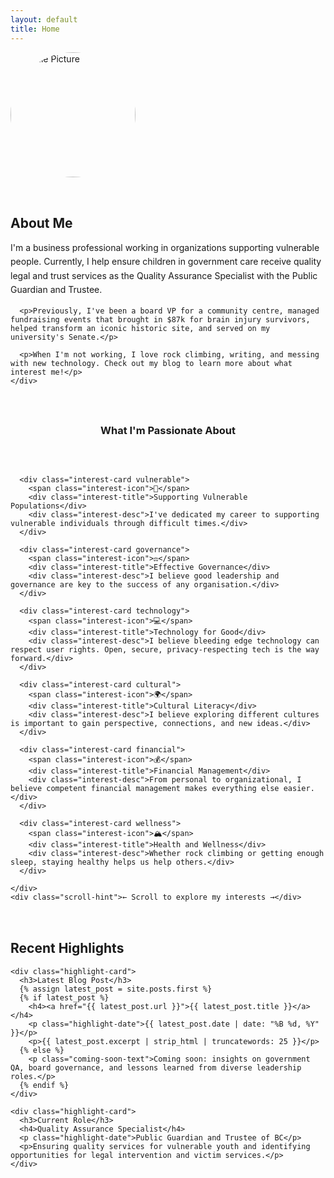 ```yaml
---
layout: default
title: Home
---
```


<section class="hero-section">
  <div class="hero-content">
    <img src="{{ site.baseurl }}/assets/images/PXL_20241224_214716982.NIGHT.jpg" 
         alt="Profile Picture" 
         class="profile-image">
    <div class="hero-text">
      <h2>About Me</h2>
      <p>I'm a business professional working in organizations supporting vulnerable people. Currently, I help ensure children in government care receive quality legal and trust services as the Quality Assurance Specialist with the Public Guardian and Trustee.</p>
      
      <p>Previously, I've been a board VP for a community centre, managed fundraising events that brought in $87k for brain injury survivors, helped transform an iconic historic site, and served on my university's Senate.</p>
      
      <p>When I'm not working, I love rock climbing, writing, and messing with new technology. Check out my blog to learn more about what interest me!</p>
    </div>
  </div>
</section>

<section class="interests-section">
  <h3>What I'm Passionate About</h3>
  <div class="interests-container">
    <div class="interests-scroll">
      
      <div class="interest-card vulnerable">
        <span class="interest-icon">🤝</span>
        <div class="interest-title">Supporting Vulnerable Populations</div>
        <div class="interest-desc">I've dedicated my career to supporting vulnerable individuals through difficult times.</div>
      </div>

      <div class="interest-card governance">
        <span class="interest-icon">⚖️</span>
        <div class="interest-title">Effective Governance</div>
        <div class="interest-desc">I believe good leadership and governance are key to the success of any organisation.</div>
      </div>

      <div class="interest-card technology">
        <span class="interest-icon">💻</span>
        <div class="interest-title">Technology for Good</div>
        <div class="interest-desc">I believe bleeding edge technology can respect user rights. Open, secure, privacy-respecting tech is the way forward.</div>
      </div>

      <div class="interest-card cultural">
        <span class="interest-icon">🌍</span>
        <div class="interest-title">Cultural Literacy</div>
        <div class="interest-desc">I believe exploring different cultures is important to gain perspective, connections, and new ideas.</div>
      </div>

      <div class="interest-card financial">
        <span class="interest-icon">💰</span>
        <div class="interest-title">Financial Management</div>
        <div class="interest-desc">From personal to organizational, I believe competent financial management makes everything else easier.</div>
      </div>

      <div class="interest-card wellness">
        <span class="interest-icon">🏔️</span>
        <div class="interest-title">Health and Wellness</div>
        <div class="interest-desc">Whether rock climbing or getting enough sleep, staying healthy helps us help others.</div>
      </div>

    </div>
    <div class="scroll-hint">← Scroll to explore my interests →</div>
  </div>
</section>

<section class="highlights-section">
  <h2>Recent Highlights</h2>
  <div class="highlights-grid">

    <div class="highlight-card">
      <h3>Latest Blog Post</h3>
      {% assign latest_post = site.posts.first %}
      {% if latest_post %}
        <h4><a href="{{ latest_post.url }}">{{ latest_post.title }}</a></h4>
        <p class="highlight-date">{{ latest_post.date | date: "%B %d, %Y" }}</p>
        <p>{{ latest_post.excerpt | strip_html | truncatewords: 25 }}</p>
      {% else %}
        <p class="coming-soon-text">Coming soon: insights on government QA, board governance, and lessons learned from diverse leadership roles.</p>
      {% endif %}
    </div>

    <div class="highlight-card">
      <h3>Current Role</h3>
      <h4>Quality Assurance Specialist</h4>
      <p class="highlight-date">Public Guardian and Trustee of BC</p>
      <p>Ensuring quality services for vulnerable youth and identifying opportunities for legal intervention and victim services.</p>
    </div>

  </div>
</section>

<style>
/* Home Page Styles */
.hero-section {
  margin-bottom: 3rem;
}

.hero-content {
  display: flex;
  align-items: center;
  gap: 2rem;
  flex-wrap: wrap;
}

.profile-image {
  width: 200px;
  height: 200px;
  border-radius: 50%;
  object-fit: cover;
  border: 4px solid var(--border);
  transition: transform 0.3s ease, box-shadow 0.3s ease;
  flex-shrink: 0;
}

.profile-image:hover {
  box-shadow: 0 8px 25px var(--shadow-hover);
}
.hero-text {
  flex: 1;
  min-width: 300px;
}

.hero-text h2 {
  color: var(--text-primary);
  margin-bottom: 1rem;
}

.hero-text p {
  color: var(--text-primary);
  line-height: 1.6;
  margin-bottom: 1rem;
}

/* Interests Section */
  <div id="vibe-banner" style="background: #222; color: #fff; text-align: center; padding: 1em; cursor: pointer; font-size: 1.2em; margin-bottom: 2rem; border-radius: 8px; box-shadow: 0 2px 8px rgba(0,0,0,0.08);">
    this website was vibe-coded
  </div>
.interests-section {
  margin: 3rem 0;
}

.interests-section h3 {
  color: var(--text-primary);
  margin-bottom: 1.5rem;
  text-align: center;
}

.interests-container {
  margin: 2rem 0;
}

.interests-scroll {
  display: flex;
  overflow-x: auto;
  gap: 1rem;
  padding: 1rem 0;
  scroll-behavior: smooth;
  -webkit-overflow-scrolling: touch;
}

.interests-scroll::-webkit-scrollbar {
  height: 6px;
}

.interests-scroll::-webkit-scrollbar-track {
  background: var(--bg-secondary);
  border-radius: 3px;
}

.interests-scroll::-webkit-scrollbar-thumb {
  background: var(--accent);
  border-radius: 3px;
}

.interests-scroll::-webkit-scrollbar-thumb:hover {
  background: var(--accent-hover);
}

.interest-card {
  width: 200px;
  height: 200px;
  color: white;
  padding: 1.25rem;
  border-radius: 12px;
  text-align: center;
  // Banner click handler
  document.addEventListener('DOMContentLoaded', function() {
    var banner = document.getElementById('vibe-banner');
    if (banner) {
      banner.onclick = function() {
        alert("I don't want to pretend my programming skills are better than they are. Pay someone to make a website for you if you can afford it. Jekyll and Github pages is a great option for anyone looking to create a personal website for free. LLMs make this approach much easier, more economical and more customizable than using traditional website building platforms.");
      };
    }
  });
  </script>
  transition: transform 0.3s ease, box-shadow 0.3s ease;
  cursor: pointer;
  flex-shrink: 0;
  display: flex;
  flex-direction: column;
  justify-content: center;
  word-wrap: break-word;
  overflow-wrap: break-word;
}

.interest-card:hover {
  transform: translateY(-5px);
  box-shadow: 0 10px 25px rgba(0,0,0,0.2);
}

.interest-card.vulnerable {
  background: linear-gradient(135deg, #667eea 0%, #764ba2 100%);
}

.interest-card.governance {
  background: linear-gradient(135deg, #f093fb 0%, #f5576c 100%);
}

.interest-card.technology {
  background: linear-gradient(135deg, #4facfe 0%, #00f2fe 100%);
}

.interest-card.cultural {
  background: linear-gradient(135deg, #43e97b 0%, #38f9d7 100%);
}

.interest-card.financial {
  background: linear-gradient(135deg, #fa709a 0%, #fee140 100%);
}

.interest-card.wellness {
  background: linear-gradient(135deg, #a8edea 0%, #fed6e3 100%);
  color: #333;
}

.interest-icon {
  font-size: 1.8rem;
  margin-bottom: 0.5rem;
  display: block;
}

.interest-title {
  font-weight: bold;
  margin-bottom: 0.5rem;
  font-size: 0.85rem;
  line-height: 1.2;
}

.interest-desc {
  font-size: 0.75rem;
  opacity: 0.95;
  line-height: 1.3;
  overflow: hidden;
  text-overflow: ellipsis;
}

.scroll-hint {
  text-align: center;
  color: var(--text-secondary);
  font-size: 0.9rem;
  margin-top: 0.5rem;
}

.site-description {
  text-align: center;
  color: var(--text-secondary);
  font-size: 1.1rem;
  max-width: 700px;
  margin: 2rem auto 0;
  line-height: 1.6;
}

/* Highlights Section */
.highlights-section {
  margin: 3rem 0;
}

.highlights-section h2 {
  color: var(--text-primary);
  margin-bottom: 2rem;
  text-align: center;
}

.highlights-grid {
  display: grid;
  grid-template-columns: repeat(auto-fit, minmax(300px, 1fr));
  gap: 2rem;
}

.highlight-card {
  background: var(--bg-secondary);
  border: 1px solid var(--border);
  border-radius: 0.75rem;
  padding: 2rem;
  transition: transform 0.3s ease, box-shadow 0.3s ease;
}

.highlight-card:hover {
  transform: translateY(-4px);
  box-shadow: 0 8px 25px var(--shadow-hover);
}

.highlight-card h3 {
  color: var(--accent);
  margin-bottom: 1rem;
  font-size: 1.1rem;
}

.highlight-card h4 {
  color: var(--text-primary);
  margin-bottom: 0.5rem;
}

.highlight-card h4 a {
  color: var(--text-primary);
  text-decoration: none;
  transition: color 0.2s ease;
}

.highlight-card h4 a:hover {
  color: var(--accent);
}

.highlight-date {
  color: var(--text-secondary);
  font-size: 0.9rem;
  margin-bottom: 1rem !important;
  font-style: italic;
}

.highlight-card p {
  color: var(--text-secondary);
  line-height: 1.6;
  margin-bottom: 0;
}

.coming-soon-text {
  color: var(--text-secondary) !important;
  font-style: italic;
}

/* Mobile responsive */
@media (max-width: 768px) {
  .hero-content {
    flex-direction: column;
    text-align: center;
  }
  
  .profile-image {
    width: 150px;
    height: 150px;
  }
  
  .interest-card {
    width: 180px;
    height: 180px;
    padding: 1rem;
  }
  
  .interest-title {
    font-size: 0.8rem;
  }
  
  .interest-desc {
    font-size: 0.7rem;
  }
  
  .highlights-grid {
    grid-template-columns: 1fr;
    gap: 1rem;
  }
  
  .highlight-card {
    padding: 1.5rem;
  }
}

@media (max-width: 480px) {
  .interest-card {
    width: 160px;
    height: 160px;
    padding: 0.875rem;
  }
  
  .interest-title {
    font-size: 0.75rem;
  }
  
  .interest-desc {
    font-size: 0.65rem;
  }
}

/* Smooth animations */
.hero-section,
.interests-section,
.highlights-section {
  animation: fadeInUp 0.6s ease-out;
}

@keyframes fadeInUp {
  from {
    opacity: 0;
    transform: translateY(20px);
  }
  to {
    opacity: 1;
    transform: translateY(0);
  }
}
</style>

<script>
// Add smooth scrolling behavior for the interests section
document.addEventListener('DOMContentLoaded', function() {
  const interestCards = document.querySelectorAll('.interest-card');
  
  interestCards.forEach(card => {
    card.addEventListener('click', function() {
      this.style.transform = 'scale(0.95) translateY(-5px)';
      setTimeout(() => {
        this.style.transform = '';
      }, 150);
    });
  });
});
</script>
